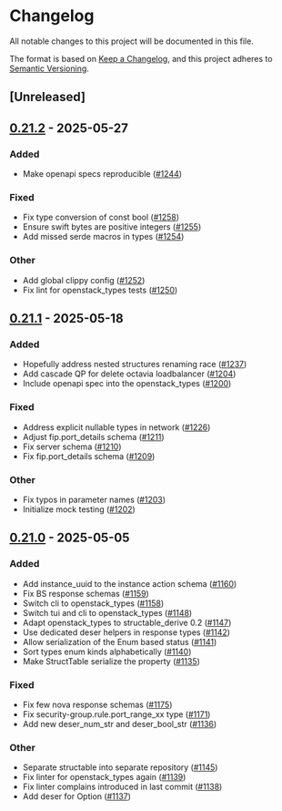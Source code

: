 # Changelog

All notable changes to this project will be documented in this file.

The format is based on [Keep a Changelog](https://keepachangelog.com/en/1.0.0/),
and this project adheres to [Semantic Versioning](https://semver.org/spec/v2.0.0.html).

## [Unreleased]

## [0.21.2](https://github.com/gtema/openstack/compare/openstack_types-v0.21.1...openstack_types-v0.21.2) - 2025-05-27

### Added

- Make openapi specs reproducible ([#1244](https://github.com/gtema/openstack/pull/1244))

### Fixed

- Fix type conversion of const bool ([#1258](https://github.com/gtema/openstack/pull/1258))
- Ensure swift bytes are positive integers ([#1255](https://github.com/gtema/openstack/pull/1255))
- Add missed serde macros in types ([#1254](https://github.com/gtema/openstack/pull/1254))

### Other

- Add global clippy config ([#1252](https://github.com/gtema/openstack/pull/1252))
- Fix lint for openstack_types tests ([#1250](https://github.com/gtema/openstack/pull/1250))

## [0.21.1](https://github.com/gtema/openstack/compare/openstack_types-v0.21.0...openstack_types-v0.21.1) - 2025-05-18

### Added

- Hopefully address nested structures renaming race ([#1237](https://github.com/gtema/openstack/pull/1237))
- Add cascade QP for delete octavia loadbalancer ([#1204](https://github.com/gtema/openstack/pull/1204))
- Include openapi spec into the openstack_types ([#1200](https://github.com/gtema/openstack/pull/1200))

### Fixed

- Address explicit nullable types in network ([#1226](https://github.com/gtema/openstack/pull/1226))
- Adjust fip.port_details schema ([#1211](https://github.com/gtema/openstack/pull/1211))
- Fix server schema ([#1210](https://github.com/gtema/openstack/pull/1210))
- Fix fip.port_details schema ([#1209](https://github.com/gtema/openstack/pull/1209))

### Other

- Fix typos in parameter names ([#1203](https://github.com/gtema/openstack/pull/1203))
- Initialize mock testing ([#1202](https://github.com/gtema/openstack/pull/1202))

## [0.21.0](https://github.com/gtema/openstack/compare/openstack_types-v0.20.1...openstack_types-v0.21.0) - 2025-05-05

### Added

- Add instance_uuid to the instance action schema ([#1160](https://github.com/gtema/openstack/pull/1160))
- Fix BS response schemas ([#1159](https://github.com/gtema/openstack/pull/1159))
- Switch cli to openstack_types ([#1158](https://github.com/gtema/openstack/pull/1158))
- Switch tui and cli to openstack_types ([#1148](https://github.com/gtema/openstack/pull/1148))
- Adapt openstack_types to structable_derive 0.2 ([#1147](https://github.com/gtema/openstack/pull/1147))
- Use dedicated deser helpers in response types ([#1142](https://github.com/gtema/openstack/pull/1142))
- Allow serialization of the Enum based status ([#1141](https://github.com/gtema/openstack/pull/1141))
- Sort types enum kinds alphabetically ([#1140](https://github.com/gtema/openstack/pull/1140))
- Make StructTable serialize the property ([#1135](https://github.com/gtema/openstack/pull/1135))

### Fixed

- Fix few nova response schemas ([#1175](https://github.com/gtema/openstack/pull/1175))
- Fix security-group.rule.port_range_xx type ([#1171](https://github.com/gtema/openstack/pull/1171))
- Add new deser_num_str and deser_bool_str ([#1136](https://github.com/gtema/openstack/pull/1136))

### Other

- Separate structable into separate repository ([#1145](https://github.com/gtema/openstack/pull/1145))
- Fix linter for openstack_types again ([#1139](https://github.com/gtema/openstack/pull/1139))
- Fix linter complains introduced in last commit ([#1138](https://github.com/gtema/openstack/pull/1138))
- Add deser for Option<xxx> ([#1137](https://github.com/gtema/openstack/pull/1137))
